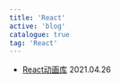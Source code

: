 ```yaml
---
title: 'React'
active: 'blog'
catalogue: true
tag: 'React'
---
```


- [React动画库](./libs/20210426) <Tag>2021.04.26</Tag>
